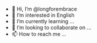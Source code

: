 - 👋 Hi, I’m @longforembrace
- 👀 I’m interested in English
- 🌱 I’m currently learning ...
- 💞️ I’m looking to collaborate on ...
- 📫 How to reach me ...

<!---
longforembrace/longforembrace is a ✨ special ✨ repository because its `README.md` (this file) appears on your GitHub profile.
You can click the Preview link to take a look at your changes.
--->
